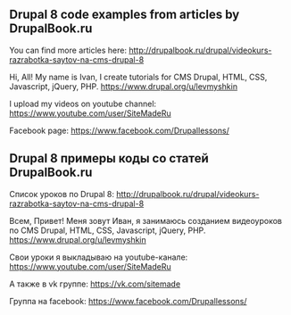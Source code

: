 ## Drupal 8 code examples from articles by DrupalBook.ru

You can find more articles here:
http://drupalbook.ru/drupal/videokurs-razrabotka-saytov-na-cms-drupal-8

Hi, All! My name is Ivan, I create tutorials for CMS Drupal, HTML, CSS, Javascript, jQuery, PHP.
https://www.drupal.org/u/levmyshkin

I upload my videos on youtube channel:
https://www.youtube.com/user/SiteMadeRu

Facebook page:
https://www.facebook.com/Drupallessons/

## Drupal 8 примеры коды со статей DrupalBook.ru

Список уроков по Drupal 8:
http://drupalbook.ru/drupal/videokurs-razrabotka-saytov-na-cms-drupal-8

Всем, Привет! Меня зовут Иван, я занимаюсь созданием видеоуроков по CMS Drupal, HTML, CSS, Javascript, jQuery, PHP. 
https://www.drupal.org/u/levmyshkin

Свои уроки я выкладываю на youtube-канале:
https://www.youtube.com/user/SiteMadeRu

А также в vk группе:
https://vk.com/sitemade

Группа на facebook:
https://www.facebook.com/Drupallessons/



